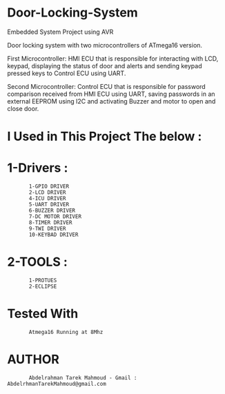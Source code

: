 # Door-Locking-System
Embedded System Project using AVR

Door locking system with two microcontrollers of ATmega16 version.

First Microcontroller: HMI ECU that is responsible for interacting with LCD, keypad, displaying the status of door and alerts and sending keypad pressed keys to Control ECU using UART.

Second Microcontroller: Control ECU that is responsible for password comparison received from HMI ECU using UART, saving passwords in an external EEPROM using I2C and activating Buzzer and motor to open and close door.
# I Used in This Project The below :
# 1-Drivers :
           1-GPIO DRIVER
           2-LCD DRIVER
           4-ICU DRIVER
           5-UART DRIVER
           6-BUZZER DRIVER
           7-DC MOTOR DRIVER
           8-TIMER DRIVER
           9-TWI DRIVER
           10-KEYBAD DRIVER
           
# 2-TOOLS  :
           1-PROTUES
           2-ECLIPSE
# Tested With 
           Atmega16 Running at 8Mhz
# AUTHOR 
           Abdelrahman Tarek Mahmoud - Gmail : AbdelrhmanTarekMahmoud@gmail.com

